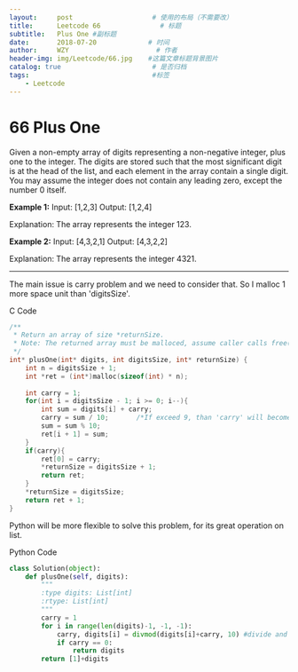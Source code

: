 ```yaml
---
layout:     post                    # 使用的布局（不需要改）
title:      Leetcode 66               # 标题 
subtitle:   Plus One #副标题
date:       2018-07-20             # 时间
author:     WZY                      # 作者
header-img: img/Leetcode/66.jpg    #这篇文章标题背景图片
catalog: true                       # 是否归档
tags:                               #标签
    - Leetcode
---
```

# 66 Plus One
Given a non-empty array of digits representing a non-negative integer, plus one to the integer.
The digits are stored such that the most significant digit is at the head of the list, and each element in the array contain a single digit.
You may assume the integer does not contain any leading zero, except the number 0 itself.

**Example 1:**
Input: [1,2,3]
Output: [1,2,4]

Explanation: The array represents the integer 123.

**Example 2:**
Input: [4,3,2,1]
Output: [4,3,2,2]

Explanation: The array represents the integer 4321.

***

The main issue is carry problem and we need to consider that. So I malloc 1 more space unit than 'digitsSize'.

C Code
```c
/**
 * Return an array of size *returnSize.
 * Note: The returned array must be malloced, assume caller calls free().
 */
int* plusOne(int* digits, int digitsSize, int* returnSize) {
    int n = digitsSize + 1;
    int *ret = (int*)malloc(sizeof(int) * n);
   
    int carry = 1;
    for(int i = digitsSize - 1; i >= 0; i--){
        int sum = digits[i] + carry;
        carry = sum / 10;       /*If exceed 9, than 'carry' will become 1*/
        sum = sum % 10;
        ret[i + 1] = sum;
    }
    if(carry){
        ret[0] = carry;
        *returnSize = digitsSize + 1;
        return ret;
    }
    *returnSize = digitsSize;
    return ret + 1;
}
```

Python will be more flexible to solve this problem, for its great operation on list.

Python Code
```python
class Solution(object):
    def plusOne(self, digits):
        """
        :type digits: List[int]
        :rtype: List[int]
        """
        carry = 1
        for i in range(len(digits)-1, -1, -1):
            carry, digits[i] = divmod(digits[i]+carry, 10) #divide and remainer
            if carry == 0:
                return digits
        return [1]+digits
```
